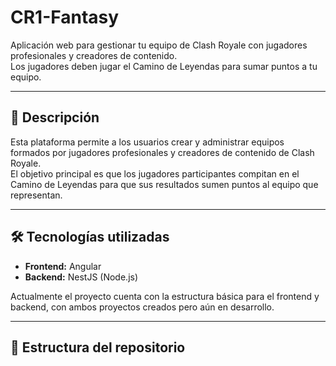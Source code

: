 # CR1-Fantasy

Aplicación web para gestionar tu equipo de Clash Royale con jugadores profesionales y creadores de contenido.  
Los jugadores deben jugar el Camino de Leyendas para sumar puntos a tu equipo.

---

## 🚀 Descripción

Esta plataforma permite a los usuarios crear y administrar equipos formados por jugadores profesionales y creadores de contenido de Clash Royale.  
El objetivo principal es que los jugadores participantes compitan en el Camino de Leyendas para que sus resultados sumen puntos al equipo que representan.

---

## 🛠️ Tecnologías utilizadas

- **Frontend:** Angular  
- **Backend:** NestJS (Node.js)  

Actualmente el proyecto cuenta con la estructura básica para el frontend y backend, con ambos proyectos creados pero aún en desarrollo.

---

## 📂 Estructura del repositorio



